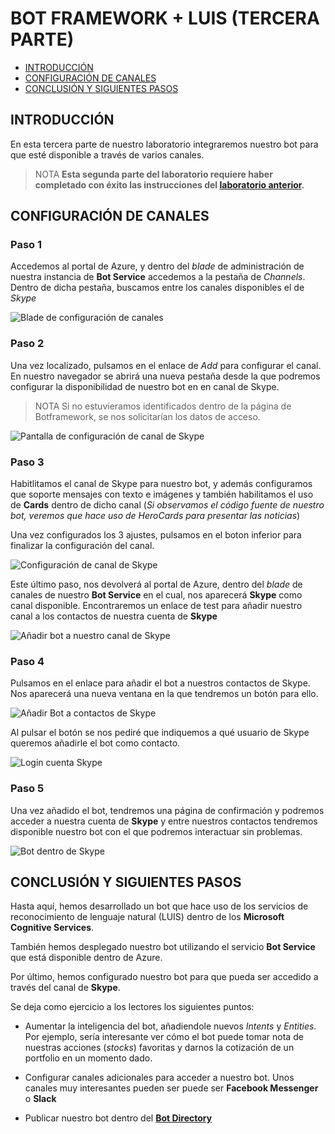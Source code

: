 # BOT FRAMEWORK + LUIS (TERCERA PARTE)
* [INTRODUCCIÓN](#introducción)
* [CONFIGURACIÓN DE CANALES](#configuraciÓn-de-canales)
* [CONCLUSIÓN Y SIGUIENTES PASOS](#conclusiÓn-y-siguientes-pasos)

## INTRODUCCIÓN
En esta tercera parte de nuestro laboratorio integraremos nuestro bot para que esté
disponible a través de varios canales.

> NOTA
**Esta segunda parte del laboratorio requiere haber completado con éxito las 
instrucciones del [laboratorio anterior](./second-lab.md).**

## CONFIGURACIÓN DE CANALES

### Paso 1
Accedemos al portal de Azure, y dentro del *blade* de administración de nuestra
instancia de **Bot Service** accedemos a la pestaña de *Channels*.
Dentro de dicha pestaña, buscamos entre los canales disponibles el de *Skype*

![Blade de configuración de canales](./images/lab3/img1-step1.png)

### Paso 2

Una vez localizado, pulsamos en el enlace de *Add* para configurar el canal. En 
nuestro navegador se abrirá una nueva pestaña desde la que podremos configurar
la disponibilidad de nuestro bot en en canal de Skype.

> NOTA 
Si no estuvieramos identificados dentro de la página de Botframework, se nos 
solicitarían los datos de acceso.

![Pantalla de configuración de canal de Skype](./images/lab3/img1-step2.png)

### Paso 3
Habitlitamos el canal de Skype para nuestro bot, y además configuramos que 
soporte mensajes con texto e imágenes y también habilitamos el uso de **Cards**
dentro de dicho canal (*Si observamos el código fuente de nuestro bot, veremos 
que hace uso de HeroCards para presentar las noticias*)

Una vez configurados los 3 ajustes, pulsamos en el boton inferior para finalizar
la configuración del canal.

![Configuración de canal de Skype](./images/lab3/img1-step3.png)

Este último paso, nos devolverá al portal de Azure, dentro del *blade* de
canales de nuestro **Bot Service** en el cual, nos aparecerá **Skype** como canal
disponible. Encontraremos un enlace de test para añadir nuestro canal a los
contactos de nuestra cuenta de **Skype**

![Añadir bot a nuestro canal de Skype](./images/lab3/img2-step3.png)

### Paso 4

Pulsamos en el enlace para añadir el bot a nuestros contactos de Skype. Nos
aparecerá una nueva ventana en la que tendremos un botón para ello.

![Añadir Bot a contactos de Skype](./images/lab3/img1-step4.png)

Al pulsar el botón se nos pediré que indiquemos a qué usuario de Skype queremos 
añadirle el bot como contacto.

![Login cuenta Skype](./images/lab3/img2-step4.png)

### Paso 5

Una vez añadido el bot, tendremos una página de confirmación y podremos acceder
a nuestra cuenta de **Skype** y entre nuestros contactos tendremos disponible
nuestro bot con el que podremos interactuar sin problemas.

![Bot dentro de Skype](./images/lab3/img1-step5.png)

## CONCLUSIÓN Y SIGUIENTES PASOS

Hasta aquí, hemos desarrollado un bot que hace uso de los servicios de reconocimiento
de lenguaje natural (LUIS) dentro de los **Microsoft Cognitive Services**. 

También hemos desplegado nuestro bot utilizando el servicio **Bot Service** que 
está disponible dentro de Azure.

Por último, hemos configurado nuestro bot para que pueda ser accedido a través
del canal de **Skype**.

Se deja como ejercicio a los lectores los siguientes puntos:

* Aumentar la inteligencia del bot, añadiendole nuevos *Intents* y *Entities*. 
Por ejemplo, sería interesante ver cómo el bot puede tomar nota de nuestras
acciones (*stocks*) favoritas y darnos la cotización de un portfolio en un 
momento dado.

* Configurar canales adicionales para acceder a nuestro bot. Unos canales muy 
interesantes pueden ser puede ser **Facebook Messenger** o **Slack**

* Publicar nuestro bot dentro del **[Bot Directory](https://bots.botframework.com/)**





